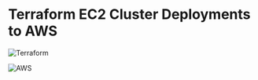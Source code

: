 # Terraform EC2 Cluster Deployments to AWS

![Terraform](./terraformpng.png)


![AWS](https://d3gih7jbfe3jlq.cloudfront.net/AWS-Podcast-Title-Art.jpg)
